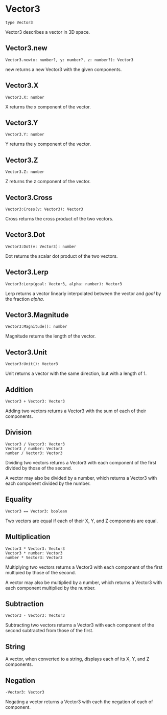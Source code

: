 # Vector3
[Vector3]: #user-content-vector3
```
type Vector3
```

Vector3 describes a vector in 3D space.

## Vector3.new
[Vector3.new]: #user-content-vector3-new
```
Vector3.new(x: number?, y: number?, z: number?): Vector3
```

new returns a new Vector3 with the given components.

## Vector3.X
[Vector3.X]: #user-content-vector3-x
```
Vector3.X: number
```

X returns the x component of the vector.

## Vector3.Y
[Vector3.Y]: #user-content-vector3-y
```
Vector3.Y: number
```

Y returns the y component of the vector.

## Vector3.Z
[Vector3.Z]: #user-content-vector3-z
```
Vector3.Z: number
```

Z returns the z component of the vector.

## Vector3.Cross
[Vector3.Cross]: #user-content-vector3-cross
```
Vector3:Cross(v: Vector3): Vector3
```

Cross returns the cross product of the two vectors.

## Vector3.Dot
[Vector3.Dot]: #user-content-vector3-dot
```
Vector3:Dot(v: Vector3): number
```

Dot returns the scalar dot product of the two vectors.

## Vector3.Lerp
[Vector3.Lerp]: #user-content-vector3-lerp
```
Vector3:Lerp(goal: Vector3, alpha: number): Vector3
```

Lerp returns a vector linearly interpolated between the vector and
*goal* by the fraction *alpha*.

## Vector3.Magnitude
[Vector3.Magnitude]: #user-content-vector3-magnitude
```
Vector3:Magnitude(): number
```

Magnitude returns the length of the vector.

## Vector3.Unit
[Vector3.Unit]: #user-content-vector3-unit
```
Vector3:Unit(): Vector3
```

Unit returns a vector with the same direction, but with a length of 1.

## Addition
[Vector3.__add]: #user-content-addition
```
Vector3 + Vector3: Vector3
```

Adding two vectors returns a Vector3 with the sum of each of their
components.

## Division
[Vector3.__div]: #user-content-division
```
Vector3 / Vector3: Vector3
Vector3 / number: Vector3
number / Vector3: Vector3
```

Dividing two vectors returns a Vector3 with each component of the first
divided by those of the second.

A vector may also be divided by a number, which returns a Vector3 with each
component divided by the number.

## Equality
[Vector3.__eq]: #user-content-equality
```
Vector3 == Vector3: boolean
```

Two vectors are equal if each of their X, Y, and Z components are equal.

## Multiplication
[Vector3.__mul]: #user-content-multiplication
```
Vector3 * Vector3: Vector3
Vector3 * number: Vector3
number * Vector3: Vector3
```

Multiplying two vectors returns a Vector3 with each component of the
first multipied by those of the second.

A vector may also be multiplied by a number, which returns a Vector3 with
each component multiplied by the number.

## Subtraction
[Vector3.__sub]: #user-content-subtraction
```
Vector3 - Vector3: Vector3
```

Subtracting two vectors returns a Vector3 with each component of the
second subtracted from those of the first.

## String
[Vector3.__tostring]: #user-content-string

A vector, when converted to a string, displays each of its X, Y, and Z
components.

## Negation
[Vector3.__unm]: #user-content-negation
```
-Vector3: Vector3
```

Negating a vector returns a Vector3 with each the negation of each of
component.

